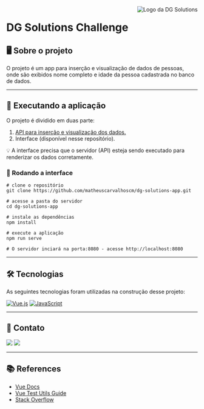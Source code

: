 <a href="https://dgsolutions.com.br/" target="_blank">
  <img src="https://dgsolutions.com.br/wp-content/uploads/2021/04/logo-dg-solutions-branca.png.webp" alt="Logo da DG Solutions" align="right">
</a>

# DG Solutions Challenge

## 🖥 Sobre o projeto

O projeto é um app para inserção e visualização de dados de pessoas, onde são exibidos nome completo e idade da pessoa cadastrada no banco de dados.

---

## 🚀 Executando a aplicação

O projeto é dividido em duas parte:

1. [API para inserção e visualização dos dados.](https://github.com/matheuscarvalhoscm/dg-solutions-api)
2. Interface (disponível nesse repositório).

💡️ A interface precisa que o servidor (API) esteja sendo executado para renderizar os dados corretamente.

### **🎲️ Rodando a interface**

~~~
# clone o repositório
git clone https://github.com/matheuscarvalhoscm/dg-solutions-app.git

# acesse a pasta do servidor
cd dg-solutions-app

# instale as dependências
npm install

# execute a aplicação
npm run serve

# O servidor inciará na porta:8080 - acesse http://localhost:8080
~~~
---
## 🛠️ Tecnologias
As seguintes tecnologias foram utilizadas na construção desse projeto:

[![Vue.js](https://img.shields.io/badge/vuejs-%2335495e.svg?style=for-the-badge&logo=vuedotjs&logoColor=fff&color=17366f)](https://vuejs.org/)
[![JavaScript](https://img.shields.io/badge/javascript-%23323330.svg?style=for-the-badge&logo=javascript&logoColor=fff&color=17366f)](https://developer.mozilla.org/pt-BR/docs/Web/JavaScript)

---

## 📧 Contato
[![](https://img.shields.io/badge/LinkedIn-0077B5?style=for-the-badge&logo=linkedin&logoColor=white&color=17366F)](https://www.linkedin.com/in/matheuscarvalhoscm/)
[![](https://img.shields.io/badge/Gmail-D14836?style=for-the-badge&logo=gmail&logoColor=white&color=17366F)](mailtto:matheuscarvalhoscm@gmail.com)

---

## 📚 References
- [Vue Docs](https://vuejs.org/guide/introduction.html)
- [Vue Test Utils Guide](https://v1.test-utils.vuejs.org/guides/#getting-started)
- [Stack Overflow](https://stackoverflow.com/)